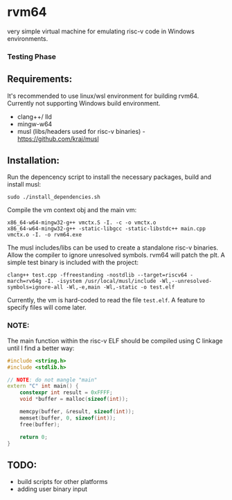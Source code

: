 # rvm64
very simple virtual machine for emulating risc-v code in Windows environments.

### Testing Phase

## Requirements:
It's recommended to use linux/wsl environment for building rvm64. Currently not supporting Windows build environment.
- clang++/ lld
- mingw-w64
- musl (libs/headers used for risc-v binaries) - https://github.com/kraj/musl

## Installation:
Run the depencency script to install the necessary packages, build and install musl:
```
sudo ./install_dependencies.sh
```
Compile the vm context obj and the main vm:
```
x86_64-w64-mingw32-g++ vmctx.S -I. -c -o vmctx.o
x86_64-w64-mingw32-g++ -static-libgcc -static-libstdc++ main.cpp vmctx.o -I. -o rvm64.exe
```
The musl includes/libs can be used to create a standalone risc-v binaries.
Allow the compiler to ignore unresolved symbols. rvm64 will patch the plt. A simple test binary is included with the project:
```
clang++ test.cpp -ffreestanding -nostdlib --target=riscv64 -march=rv64g -I. -isystem /usr/local/musl/include -Wl,--unresolved-symbols=ignore-all -Wl,-e,main -Wl,-static -o test.elf
```
Currently, the vm is hard-coded to read the file `test.elf`. A feature to specify files will come later.

### NOTE:
The main function within the risc-v ELF should be compiled using C linkage until I find a better way:
```cpp
#include <string.h>
#include <stdlib.h>

// NOTE: do not mangle "main"
extern "C" int main() {
	constexpr int result = 0xFFFF;
	void *buffer = malloc(sizeof(int));

	memcpy(buffer, &result, sizeof(int));
	memset(buffer, 0, sizeof(int));
	free(buffer);

	return 0;
}
```

## TODO:
- build scripts for other platforms
- adding user binary input

